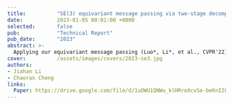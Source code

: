 ```yaml
---
title:          "SE(3) equivariant message passing via two-stage decomposition"
date:           2023-01-05 00:01:00 +0800
selected:       false
pub:            "Technical Report"
pub_date:       "2023"
abstract: >-
  Applying our equivariant message passing (Luo*, Li*, et al., CVPR'22) to chemistry and physics tasks.
cover:          /assets/images/covers/2023-se3.jpg
authors:
- Jiahan Li
- Chaoran Cheng
links:
  Paper: https://drive.google.com/file/d/1uOWU1QNWu_klHRroXcvSe-beKnII0OQe/view?usp=sharing
---
```

